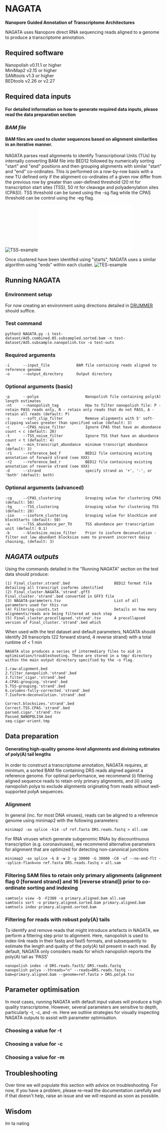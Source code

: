 # NAGATA
**Nanopore Guided Annotation of Transcriptome Architectures**

NAGATA uses Nanopore direct RNA sequencing reads aligned to a genome to produce a transcriptome annotation.

## Required software
Nanopolish v0.11.1 or higher\
MiniMap2 v2.15 or higher\
SAMtools v1.3 or higher\
BEDtools v2.26 or v2.27

## Required data inputs 
#### For detailed information on how to generate required data inputs, please read the data preparation section
### ***BAM file***
#### BAM files are used to cluster sequences based on alignment similarities in an iterative manner. 
NAGATA parses read alignments to identify Transcriptional Units (TUs) by internally converting BAM file into BED12 followed by numerically sorting "start" and "end" positions and then grouping alignments with similar "start" and "end" co-ordinates. This is performed on a row-by-row basis with a new TU defined only if the alignment co-ordinates of a given row differ from the previous row by greater than user-defined threshold (20 nt for transcription start sites (TSS), 50 nt for cleavage and polyadenylation sites (CPAS)).  TSS threshold can be tuned using the -sg flag while the CPAS threshold can be control using the -eg flag.

![TSS-example](/modules/TSS-example.png)
![Algorithm example](/modules/Grouping-TSS.pdf)

Once clustered have been identifed using "starts", NAGATA uses a similar algorithm using "ends" within each cluster.
![TES-example](/modules/TES-example.png)


## Running NAGATA
### Environment setup
For now creating an environment using directions detailed in [DRUMMER](https://github.com/DepledgeLab/DRUMMER) should suffice. 

### Test command
```
python3 NAGATA.py -i test-dataset/Ad5.combined.05.subsampled.sorted.bam -n test-dataset/Ad5.subsample.nanopolish.tsv -o test-outs

```
### Required arguments
```
-i      --input_file            BAM file containing reads aligned to reference genome
-o      --output_directory      Output directory 
```
### Optional arguments (basic)
```
-p      --polya                     Nanopolish file containing poly(A) length estimates
-nt     --nanopolish_tag            How to filter nanopolish file: P - retain PASS reads only, N - retain only reads that do not PASS, A - retain all reads (default: P)
-s      --soft_clip_filter          Remove alignments with 5' soft-clipping values greater than specified value (default: 3)
-c      --CPAS_noise_filter         Ignore CPAS that have an abundance count < c (default: 20)
-t      --TSS_noise_filter          Ignore TSS that have an abundance count < t (default: 4)
-m      --min_transcript_abundance  minimum transcript abundance (default: 3)
-r1     --reference_bed_f           BED12 file containing existing annotation of forward strand (see XXX)
-r2     --reference_bed_r           BED12 file containing existing annotation of reverse strand (see XXX)
-d      --strand                    specify strand as '+', '-', or 'both' (default: both)
```
### Optional arguments (advanced)
```
-cg     --CPAS_clustering           Grouping value for clustering CPAS (default: 50)
-tg     --TSS_clustering            Grouping value for clustering TSS (default: 20)
-iso    --isoform_clustering        Grouping value for blockSize and blockStarts (default: 50)
-a      --TSS_abundance_per_TU      TSS abundance per transcription unit (default: 0.1)
-b      --blocksize_noise_filter    Prior to isoform deconvolution - filter out low abundant blocksize sums to prevent incorrect daisy chaining, (default: 3)
```


## ***NAGATA outputs***
Using the commands detailed in the "Running NAGATA" section on the test data should produce:
```
(1) Final_cluster.strand'.bed                    BED12 format file detailing all transcript isoforms identified
(2) Final_cluster.NAGATA.'strand'.gff3           Final_cluster.'strand'.bed converted in GFF3 file
(3) NAGATA-parameters.tsv                        List of all parameters used for this run
(4) Filtering-counts.txt                         Details on how many alignments/reads are being filtered at each step
(5) Final_cluster.precollapsed.'strand'.tsv      A precollapsed version of Final_cluster.'strand'.bed which 
```
When used with the test dataset and default parameters, NAGATA should identify 26 transcripts (22 forward strand, 4 reverse strand) with a total runtime of < 1 min
```
NAGATA also produces a series of intermediary files to aid in optimisation/troubleshooting. These are stored in a tmp/ directory within the main output directory specified by the -o flag.

1.raw-alignment.bed
2.filter_nanopolish.'strand'.bed 
3.filter_cigar.'strand'.bed
4.CPAS-grouping.'strand'.bed
5.TSS-grouping.'strand'.bed 
6.columns-fully-corrected.'strand'.bed 
7.Isoform-deconvolution.'strand'.bed 

Correct.blocksizes.'strand'.bed
Correct.TSS.CPAS.'strand'.bed
parsed.cigar.'strand'.tsv
Passed_NANOPOLISH.bed
seq-cigar-orient.tmp
```


## Data preparation 
#### Generating high-quality genome-level alignments and divining estimates of poly(A) tail lengths
In order to construct a transcriptome annotation, NAGATA requires, at minimum, a sorted BAM file containing DRS reads aligned against a reference genome. For optimal performance, we recommend (i) filtering aligned sequence reads to retain only primary alignments, and (ii) using nanopolish polya to exclude alignments originating from reads without well-supported polyA sequences.

### Alignment
In general (inc. for most DNA viruses), reads can be aligned to a reference genome using minimap2 with the following parameters:
```
minimap2 -ax splice -k14 -uf ref.fasta DRS.reads.fastq > all.sam
```
For RNA viruses which generate subgenomic RNAs by discountinuous transcription (e.g. coronaviruses), we recommend alternative parameters for alignment that are optimized for detecting non-canonical junctions
```
minimap2 -ax splice -k 8 -w 3 -g 30000 -G 30000 -C0 -uf --no-end-flt --splice-flank=no ref.fasta DRS.reads.fastq > all.sam
```

### Filtering SAM files to retain only primary alignments (alignment flag 0 [forward strand] and 16 [reverse strand]) prior to co-ordinate sorting and indexing
```
samtools view -b -F2308 -o primary.aligned.bam all.sam
samtools sort -o primary.aligned.sorted.bam primary.aligned.bam
samtools index primary.aligned.sorted.bam
```

### Filtering for reads with robust poly(A) tails
To identify and remove reads that might introduce artefacts in NAGATA, we perform a filtering step prior to alignment. Here, nanopolish is used to index-link reads in their fastq and fast5 formats, and subsequently to estimate the length and quality of the poly(A) tail present in each read. By default, NAGATA only considers reads for which nanopolish reports the poly(A) tail as 'PASS'
```
nanopolish index -d DRS.reads.fast5/ DRS.reads.fastq
nanopolish polya --threads="n" --reads=DRS.reads.fastq --bam=primary.aligned.bam --genome=ref.fasta > DRS.polyA.tsv
```


## Parameter optimisation
In most cases, running NAGATA with default input values will produce a high quality transcriptome. However, several parameters are sensitive to depth, particularly -t, -c, and -m. Here we outline strategies for visually inspecting NAGATA outputs to assist with parameter optimisation.

### Choosing a value for -t

### Choosing a value for -c 

### Choosing a value for -m


## Troubleshooting
Over time we will populate this section with advice on troubleshooting. For now, if you have a problem, please re-read the documentation carefully and if that doesn't help, raise an issue and we will respond as soon as possible.




## Wisdom
Im ta nating
